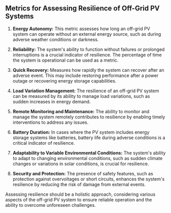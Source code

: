 ## Metrics for Assessing Resilience of Off-Grid PV Systems


1. **Energy Autonomy:** This metric assesses how long an off-grid PV system can operate without an external energy source, such as during adverse weather conditions or darkness.

2. **Reliability:** The system's ability to function without failures or prolonged interruptions is a crucial indicator of resilience. The percentage of time the system is operational can be used as a metric.
 
3. **Quick Recovery:** Measures how rapidly the system can recover after an adverse event. This may include restoring performance after a power outage or recovering energy storage capabilities.

4. **Load Variation Management:** The resilience of an off-grid PV system can be measured by its ability to manage load variations, such as sudden increases in energy demand.

5. **Remote Monitoring and Maintenance:** The ability to monitor and manage the system remotely contributes to resilience by enabling timely interventions to address any issues.

6. **Battery Duration:** In cases where the PV system includes energy storage systems like batteries, battery life during adverse conditions is a critical indicator of resilience.

7. **Adaptability to Variable Environmental Conditions:** The system's ability to adapt to changing environmental conditions, such as sudden climate changes or variations in solar conditions, is crucial for resilience.

8. **Security and Protection:** The presence of safety features, such as protection against overvoltages or short circuits, enhances the system's resilience by reducing the risk of damage from external events.

Assessing resilience should be a holistic approach, considering various aspects of the off-grid PV system to ensure reliable operation and the ability to overcome unforeseen challenges.
